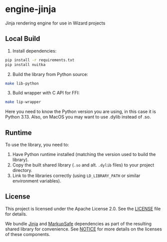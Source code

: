 # engine-jinja

Jinja rendering engine for use in Wizard projects

## Local Build

1. Install dependencies:

```sh
pip install -r requirements.txt
pip install nuitka
```

2. Build the library from Python source:

```sh
make lib-python
```

3. Build wrapper with C API for FFI:

```sh
make lip-wrapper
```

Here you need to know the Python version you are using, in this case it is Python 3.13. Also, on MacOS you may want to use .dylib instead of .so.

## Runtime

To use the library, you need to:

1. Have Python runtime installed (matching the version used to build the library).
2. Copy the built shared library (`.so` and alt. `.dylib` files) to your project directory.
3. Link to the libraries correctly (using `LD_LIBRARY_PATH` or similar environment variables).

## License

This project is licensed under the Apache License 2.0. See the [LICENSE](LICENSE) file for details.

We bundle [Jinja](https://github.com/pallets/jinja) and [MarkupSafe](https://github.com/pallets/markupsafe) dependencies as part of the resulting shared library for convenience. See [NOTICE](NOTICE.md) for more details on the licenses of these components.
